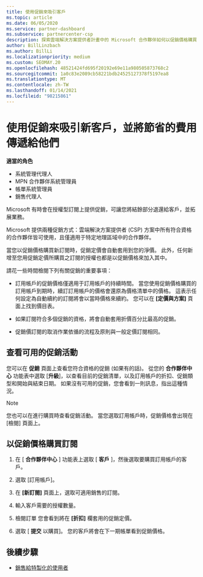```yaml
---
title: 使用促銷來吸引客戶
ms.topic: article
ms.date: 06/05/2020
ms.service: partner-dashboard
ms.subservice: partnercenter-csp
description: 探索雲端解決方案提供者計畫中的 Microsoft 合作夥伴如何以促銷價格購買訂閱，並為其客戶節省費用。
author: BillLinzbach
ms.author: BillLi
ms.localizationpriority: medium
ms.custom: SEOMAY.20
ms.openlocfilehash: 48521424fd695f20192e69e11a980505873768c2
ms.sourcegitcommit: 1a0c83e2089cb58221bdb24525127378f5197ea8
ms.translationtype: MT
ms.contentlocale: zh-TW
ms.lasthandoff: 01/14/2021
ms.locfileid: "98215861"
---
```

# <a name="use-promotions-to-attract-new-customers-and-pass-the-savings-on-to-them"></a>使用促銷來吸引新客戶，並將節省的費用傳遞給他們



**適當的角色**

- 系統管理代理人
- MPN 合作夥伴系統管理員
- 帳單系統管理員
- 銷售代理人


Microsoft 有時會在授權型訂閱上提供促銷，可讓您將結餘部分退還給客戶，並拓展業務。 

Microsoft 提供兩種促銷方式：雲端解決方案提供者 (CSP) 方案中所有符合資格的合作夥伴皆可使用，且僅適用于特定地理區域中的合作夥伴。

當您以促銷價格購買新訂閱時，促銷定價會自動套用到您的淨價。 此外，任何新增至您用促銷定價所購買之訂閱的授權也都是以促銷價格來加入其中。 

請花一些時間檢閱下列有關促銷的重要事項：

- 訂用帳戶的促銷價格僅適用于訂用帳戶的持續時間。 當您使用促銷價格購買的訂用帳戶到期時，續訂訂用帳戶的價格會還原為價格清單中的價格。 這表示任何設定為自動續約的訂閱將會以當時價格來續約。 您可以在 **\[定價與方案\]** 頁面上找到價目表。

- 如果訂閱符合多個促銷的資格，將會自動套用折價百分比最高的促銷。

- 促銷價訂閱的取消作業依循的流程及原則與一般定價訂閱相同。

## <a name="see-available-promotions"></a>查看可用的促銷活動

您可以在 **促銷** 頁面上查看您符合資格的促銷 (如果有的話)。 從您的 **合作夥伴中心** 功能表中選取 [**升級**]，以查看目前的促銷清單，以及訂用帳戶的折扣、促銷類型和開始與結束日期。 如果沒有可用的促銷，您會看到一則訊息，指出這種情況。 

> [!NOTE]  
> 您也可以在進行購買時查看促銷活動。 當您選取訂用帳戶時，促銷價格會出現在 [檢閱] 頁面上。

## <a name="purchase-subscriptions-at-promotion-prices"></a>以促銷價格購買訂閱

1. 在 [ **合作夥伴中心** ] 功能表上選取 [ **客戶** ]，然後選取要購買訂用帳戶的客戶。 

2. 選取 [訂用帳戶]。

3. 在 **\[新訂閱\]** 頁面上，選取可適用銷售的訂閱。

4. 輸入客戶需要的授權數量。 

5. 檢閱訂單 您會看到將在 **\[折扣\]** 欄套用的促銷定價。  

6. 選取 [ **提交** 以購買]。 您的客戶將會在下一期帳單看到促銷價格。  


## <a name="next-steps"></a>後續步驟

- [銷售給特製化的使用者](sell-to-education-customers.md)